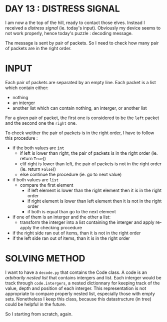 # DAY 13 : DISTRESS SIGNAL

I am now a the top of the hill, ready to contact those elves. 
Instead I received a *distress signal* (ie. today's input). 
Obviously my device seems to not work properly, hence today's puzzle : decoding message.

The message is sent by pair of packets.
So I need to check how many pair of packets are in the right order. 

# INPUT

Each pair of packets are separated by an empty line. 
Each packet is a list which contain either:
- nothing
- an interger
- another list which can contain nothing, an interger, or another list

For a given pair of packet, the first one is considered to be the `left` packet and the second one the `right` one. 

To check weither the pair of packets is in the right order, I have to follow this procedure : 
- if the both values are `int`
    - if left is lower than right, the pair of packets is in the right order (ie. return `True`))
    - elif right is lower than left, the pair of packets is not in the right order (ie. return `False`))
    - else continue the procedure (ie. go to next value)
- if both values are `list`
    - compare the first element
        - if left element is lower than the right element then it is in the right order 
        - if right element is lower than left element then it is not in the right order
        - if both is equal than go to the next element
- if one of them is an interger and the other a list:
    - transform the interger into a list containing the interger and apply re-apply the checking procedure
- if the right side ran out of items, than it is not in the right order
- if the left side ran out of items, than it is in the right order

# SOLVING METHOD 

I want to have a `decode.py` that contains the Code class. 
A code is an *arbitrarily nested list* that contains intergers and list. 
Each interger would be track through `code.intergers`, a nested dictionnary for keeping track of the value, depth and position of each interger. 
This representation is not appropriate to compare properly nested list, especially those with empty sets.
Nonetheless I keep this class, because this datastructure (in tree) could be helpful in the future.

So I starting from scratch, again.
